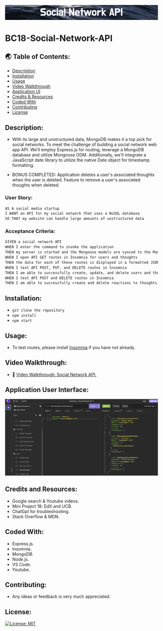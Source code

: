 <img src="./assets/images/banner.png">

# BC18-Social-Network-API

## 🌏 Table of Contents:
- [Description](#description)
- [Installation](#installation)
- [Usage](#usage)
- [Video Walkthrough](#video-walkthrough)
- [Application UI](#application-user-interface)
- [Credits & Resources](#credits-and-resources)
- [Coded With](#coded-with)
- [Contributing](#contributing)
- [License](#license)

## Description:
* With its large and unstructured data, MongoDB makes it a top pick for social networks. To meet the challenge of building a social network web app API. We'll employ Express.js for routing, leverage a MongoDB database and utilize Mongoose ODM. Additionally, we'll integrate a JavaScript date library to utilize the native Date object for timestamp formatting.

* BONUS COMPLETED: Application deletes a user's associated thoughts when the user is deleted. Feature to remove a user's associated thoughts when deleted.

### User Story:
```md
AS A social media startup
I WANT an API for my social network that uses a NoSQL database
SO THAT my website can handle large amounts of unstructured data
```
### Acceptance Criteria:
```md
GIVEN a social network API
WHEN I enter the command to invoke the application
THEN my server is started and the Mongoose models are synced to the MongoDB database
WHEN I open API GET routes in Insomnia for users and thoughts
THEN the data for each of these routes is displayed in a formatted JSON
WHEN I test API POST, PUT, and DELETE routes in Insomnia
THEN I am able to successfully create, update, and delete users and thoughts in my database
WHEN I test API POST and DELETE routes in Insomnia
THEN I am able to successfully create and delete reactions to thoughts and add and remove friends to a user’s friend list
```

## Installation:
* `git clone the repository`
* `npm install`
* `npm start`


## Usage:
* To test routes, please install [Insomnia](https://insomnia.rest/) if you have not already.


## Video Walkthrough:
* 🎥 [Video Walkthrough: Social Network API.](https://www.youtube.com/watch?v=vhb8g98xA-E)

## Application User Interface:
<img src="./assets/images/sreenshot.png">

## Credits and Resources:
* Google search & Youtube videos.
* Mini Project 18: EdX and UCB.
* ChatGpt for troubleshooting.
* Stack Overflow & MDN.

## Coded With:
* Express.js.
* Insomnia.
* MongoDB.
* Node.js.
* VS Code.
* Youtube.

## Contributing:
* Any ideas or feedback is very much appreciated.


## License:
[![License: MIT](https://img.shields.io/badge/License-MIT-yellow.svg)](https://opensource.org/licenses/MIT)